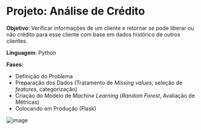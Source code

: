 # Projeto: Análise de Crédito
**Objetivo**: Verificar informações de um cliente e retornar se pode liberar ou não crédito para esse cliente com base em dados histórico de outros clientes. 

**Linguagem**: Python

**Fases:**
- Definição do Problema
- Preparação dos Dados (Tratamento de *Missing values*, seleção de *features*, categorização)
- Criação do Modelo de *Machine Learning* (*Random Forest*, Avaliação de Métricas)
- Colocando em Produção (Flask)



 ![image](https://github.com/user-attachments/assets/66e0819e-5d5b-421f-99b7-aec2db3f9b52)

